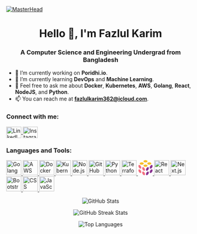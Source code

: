 [![MasterHead](https://firebasestorage.googleapis.com/v0/b/flexi-coding.appspot.com/o/dempgi7-520f8d5f-63d4-4453-8822-dbc149ae27f8.gif?alt=media&token=91c0c7b2-93c3-4029-b011-1a8703c5730d)]([https://rishavchanda.io](https://github.com/Galadon123))

<h1 align="center">Hello 👋, I'm Fazlul Karim</h1>
<h3 align="center">A Computer Science and Engineering Undergrad from Bangladesh</h3>

- 🔭 I’m currently working on **Poridhi.io**.
- 🌱 I’m currently learning **DevOps** and **Machine Learning**.
- 💬 Feel free to ask me about **Docker**, **Kubernetes**, **AWS**, **Golang**, **React**, **NodeJS**, and **Python**.
- 📫 You can reach me at **fazlulkarim362@icloud.com**.

<h3 align="left">Connect with me:</h3>
<p align="left">
  <a href="https://www.linkedin.com/in/mohammad-fazlul-karim-0125741b4/" target="blank">
    <img align="center" src="https://raw.githubusercontent.com/rahuldkjain/github-profile-readme-generator/master/src/images/icons/Social/linked-in-alt.svg" alt="LinkedIn" height="30" width="40" />
  </a>
  <a href="https://www.instagram.com/fazlulkarim361/" target="blank">
    <img align="center" src="https://raw.githubusercontent.com/rahuldkjain/github-profile-readme-generator/master/src/images/icons/Social/instagram.svg" alt="Instagram" height="30" width="40" />
  </a>
</p>


<h3 align="left">Languages and Tools:</h3>
<p>
  <a href="https://golang.org/" target="_blank" rel="noreferrer">
    <img src="https://www.vectorlogo.zone/logos/golang/golang-icon.svg" alt="Golang" width="40" height="40" />
  </a>
  <a href="https://aws.amazon.com/" target="_blank" rel="noreferrer">
    <img src="https://www.vectorlogo.zone/logos/amazon_aws/amazon_aws-icon.svg" alt="AWS" width="40" height="40" />
  </a>
  <a href="https://www.docker.com/" target="_blank" rel="noreferrer">
    <img src="https://www.vectorlogo.zone/logos/docker/docker-icon.svg" alt="Docker" width="40" height="40" />
  </a>
  <a href="https://kubernetes.io/" target="_blank" rel="noreferrer">
    <img src="https://www.vectorlogo.zone/logos/kubernetes/kubernetes-icon.svg" alt="Kubernetes" width="40" height="40" />
  </a>
  <a href="https://nodejs.org/" target="_blank" rel="noreferrer">
    <img src="https://www.vectorlogo.zone/logos/nodejs/nodejs-icon.svg" alt="Node.js" width="40" height="40" />
  </a>
  <a href="https://github.com/features/actions" target="_blank" rel="noreferrer">
    <img src="https://www.vectorlogo.zone/logos/github/github-icon.svg" alt="GitHub Actions" width="40" height="40" />
  </a>
  <a href="https://www.python.org/" target="_blank" rel="noreferrer">
    <img src="https://www.vectorlogo.zone/logos/python/python-icon.svg" alt="Python" width="40" height="40" />
  </a>
  <!-- <a href="https://www.tensorflow.org/" target="_blank" rel="noreferrer">
    <img src="https://www.vectorlogo.zone/logos/tensorflow/tensorflow-icon.svg" alt="TensorFlow" width="40" height="40" />
  </a> -->
  <a href="https://www.terraform.io/" target="_blank" rel="noreferrer">
    <img src="https://www.vectorlogo.zone/logos/terraformio/terraformio-icon.svg" alt="Terraform" width="40" height="40" />
  </a>
  <a href="https://www.pulumi.com/" target="_blank" rel="noreferrer">
  <svg xmlns="http://www.w3.org/2000/svg" width="40" height="40" viewBox="0 0 256 271">
    <path fill="#F26E7E" d="M43.705 150.707c10.013-5.781 10.03-24.497.038-41.804c-9.993-17.306-26.21-26.65-36.223-20.868c-10.012 5.78-10.029 24.497-.037 41.803c9.992 17.307 26.21 26.65 36.222 20.869Zm.06 37.058c9.993 17.306 9.976 36.022-.037 41.803c-10.013 5.781-26.23-3.562-36.222-20.869c-9.992-17.306-9.976-36.022.037-41.803c10.013-5.781 26.23 3.562 36.222 20.869ZM112 227.214c9.992 17.306 9.976 36.021-.037 41.804c-10.013 5.78-26.23-3.563-36.222-20.87c-9.992-17.306-9.976-36.022.037-41.803c10.013-5.781 26.23 3.562 36.222 20.869Zm-.022-78.86c9.992 17.306 9.975 36.022-.037 41.803c-10.013 5.781-26.23-3.562-36.222-20.869c-9.993-17.306-9.976-36.022.037-41.803c10.012-5.781 26.23 3.562 36.222 20.868Z"/>
    <path fill="#8A3391" d="M248.477 129.882c9.992-17.307 9.976-36.023-.037-41.804c-10.012-5.78-26.23 3.562-36.222 20.869c-9.992 17.306-9.975 36.022.037 41.804c10.013 5.78 26.23-3.563 36.222-20.87Zm.002 37.039c10.013 5.78 10.03 24.497.038 41.803c-9.992 17.307-26.21 26.65-36.222 20.869c-10.013-5.781-10.03-24.497-.038-41.804c9.993-17.306 26.21-26.65 36.222-20.868Zm-68.22 39.384c10.013 5.781 10.03 24.497.038 41.804c-9.992 17.305-26.21 26.649-36.223 20.868c-10.012-5.78-10.029-24.497-.037-41.803c9.993-17.307 26.21-26.65 36.222-20.869Zm-.038-78.843c10.013 5.781 10.03 24.497.037 41.804c-9.992 17.306-26.21 26.65-36.222 20.869c-10.013-5.781-10.03-24.498-.037-41.804c9.992-17.307 26.209-26.65 36.222-20.869Z"/>
    <path fill="#F7BF2A" d="M164.153 20.935c0 11.562-16.2 20.935-36.185 20.935c-19.984 0-36.185-9.373-36.185-20.935S107.983 0 127.968 0c19.985 0 36.185 9.373 36.185 20.935Zm-68.22 39.344c0 11.562-16.2 20.935-36.184 20.935c-19.985 0-36.185-9.373-36.185-20.935s16.2-20.935 36.185-20.935c19.984 0 36.185 9.373 36.185 20.935Zm100.344 20.935c19.985 0 36.185-9.373 36.185-20.935s-16.2-20.935-36.185-20.935c-19.984 0-36.185 9.373-36.185 20.935s16.2 20.935 36.185 20.935ZM164.153 99.71c0 11.562-16.2 20.935-36.185 20.935c-19.984 0-36.185-9.373-36.185-20.935s16.2-20.935 36.185-20.935c19.985 0 36.185 9.373 36.185 20.935Z"/>
  </svg>
  </a>
  <a href="https://reactjs.org/" target="_blank" rel="noreferrer">
    <img src="https://www.vectorlogo.zone/logos/reactjs/reactjs-icon.svg" alt="React" width="40" height="40" />
  </a>
  <a href="https://nextjs.org/" target="_blank" rel="noreferrer">
    <img src="https://www.vectorlogo.zone/logos/nextjs/nextjs-icon.svg" alt="Next.js" width="40" height="40" />
  </a>
  <a href="https://getbootstrap.com/" target="_blank" rel="noreferrer">
    <img src="https://www.vectorlogo.zone/logos/getbootstrap/getbootstrap-icon.svg" alt="Bootstrap" width="40" height="40" />
  </a>
  <a href="https://developer.mozilla.org/en-US/docs/Web/CSS" target="_blank" rel="noreferrer">
    <img src="https://www.vectorlogo.zone/logos/w3_css/w3_css-icon.svg" alt="CSS" width="40" height="40" />
  </a>
  <a href="https://www.javascript.com/" target="_blank" rel="noreferrer">
    <img src="https://www.vectorlogo.zone/logos/javascript/javascript-icon.svg" alt="JavaScript" width="40" height="40" />
  </a>
</p>

<!-- GitHub Stats -->
<p align="center">
  <img src="https://github-readme-stats.vercel.app/api?username=Galadon123&show_icons=true&count_private=true&theme=tokyonight" alt="GitHub Stats" />
</p>

<!-- GitHub Streak Stats -->
<p align="center">
  <img src="https://github-readme-streak-stats.herokuapp.com/?user=Galadon123&&theme=tokyonight" alt="GitHub Streak Stats" />
</p>

<!-- Top Languages -->
<p align="center">
  <img src="https://github-readme-stats.vercel.app/api/top-langs?username=Galadon123&show_icons=true&locale=en&layout=compact&theme=tokyonight" alt="Top Languages" />
</p>
